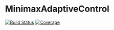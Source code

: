 # MinimaxAdaptiveControl

[![Build Status](https://travis-ci.com/kjellqvist/MinimaxAdaptiveControl.jl.svg?branch=master)](https://travis-ci.com/kjellqvist/MinimaxAdaptiveControl.jl)
[![Coverage](https://codecov.io/gh/kjellqvist/MinimaxAdaptiveControl.jl/branch/master/graph/badge.svg)](https://codecov.io/gh/kjellqvist/MinimaxAdaptiveControl.jl)
